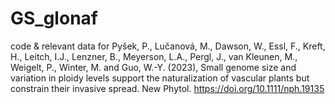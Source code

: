 # GS_glonaf
code &amp; relevant data for Pyšek, P., Lučanová, M., Dawson, W., Essl, F., Kreft, H., Leitch, I.J., Lenzner, B., Meyerson, L.A., Pergl, J., van Kleunen, M., Weigelt, P., Winter, M. and Guo, W.-Y. (2023), Small genome size and variation in ploidy levels support the naturalization of vascular plants but constrain their invasive spread. New Phytol. https://doi.org/10.1111/nph.19135
